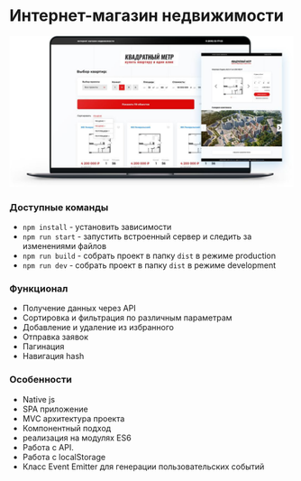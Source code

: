 # Интернет-магазин недвижимости
<p>
	<img src="./src/img/shop-project.jpg" alt="">
</p>

### Доступные команды

* `npm install` - установить зависимости
* `npm run start` - запустить встроенный сервер и следить за изменениями файлов
* `npm run build` - собрать проект в папку `dist` в режиме production
* `npm run dev` - собрать проект в папку `dist` в режиме development 

### Функционал

* Получение данных через API
* Сортировка и фильтрация по различным параметрам
* Добавление и удаление из избранного
* Отправка заявок
* Пагинация
* Навигация hash

### Особенности

* Native js
* SPA приложение
* MVC архитектура проекта
* Компонентный подход
* реализация на модулях ES6
* Работа с API.
* Работа с localStorage
* Класс Event Emitter для генерации пользовательских событий
